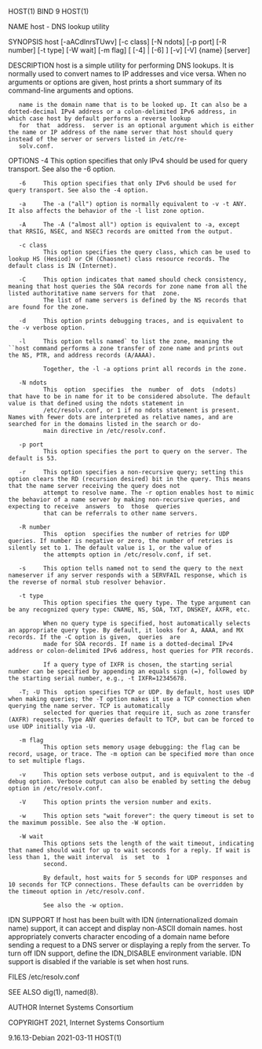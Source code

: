 HOST(1)                                                                                      BIND 9                                                                                     HOST(1)

NAME
       host - DNS lookup utility

SYNOPSIS
       host [-aACdlnrsTUwv] [-c class] [-N ndots] [-p port] [-R number] [-t type] [-W wait] [-m flag] [ [-4] | [-6] ] [-v] [-V] {name} [server]

DESCRIPTION
       host  is  a  simple utility for performing DNS lookups. It is normally used to convert names to IP addresses and vice versa. When no arguments or options are given, host prints a short
       summary of its command-line arguments and options.

       name is the domain name that is to be looked up. It can also be a dotted-decimal IPv4 address or a colon-delimited IPv6 address, in which case host by default performs a reverse lookup
       for  that  address.  server is an optional argument which is either the name or IP address of the name server that host should query instead of the server or servers listed in /etc/re‐
       solv.conf.

OPTIONS
       -4     This option specifies that only IPv4 should be used for query transport. See also the -6 option.

       -6     This option specifies that only IPv6 should be used for query transport. See also the -4 option.

       -a     The -a ("all") option is normally equivalent to -v -t ANY. It also affects the behavior of the -l list zone option.

       -A     The -A ("almost all") option is equivalent to -a, except that RRSIG, NSEC, and NSEC3 records are omitted from the output.

       -c class
              This option specifies the query class, which can be used to lookup HS (Hesiod) or CH (Chaosnet) class resource records. The default class is IN (Internet).

       -C     This option indicates that named should check consistency, meaning that host queries the SOA records for zone name from all the listed authoritative name servers for that  zone.
              The list of name servers is defined by the NS records that are found for the zone.

       -d     This option prints debugging traces, and is equivalent to the -v verbose option.

       -l     This option tells named` to list the zone, meaning the ``host command performs a zone transfer of zone name and prints out the NS, PTR, and address records (A/AAAA).

              Together, the -l -a options print all records in the zone.

       -N ndots
              This  option  specifies  the  number  of  dots  (ndots)  that have to be in name for it to be considered absolute. The default value is that defined using the ndots statement in
              /etc/resolv.conf, or 1 if no ndots statement is present. Names with fewer dots are interpreted as relative names, and are searched for in the domains listed in the search or do‐
              main directive in /etc/resolv.conf.

       -p port
              This option specifies the port to query on the server. The default is 53.

       -r     This option specifies a non-recursive query; setting this option clears the RD (recursion desired) bit in the query. This means that the name server receiving the query does not
              attempt to resolve name. The -r option enables host to mimic the behavior of a name server by making non-recursive queries, and expecting to receive  answers  to  those  queries
              that can be referrals to other name servers.

       -R number
              This  option  specifies the number of retries for UDP queries. If number is negative or zero, the number of retries is silently set to 1. The default value is 1, or the value of
              the attempts option in /etc/resolv.conf, if set.

       -s     This option tells named not to send the query to the next nameserver if any server responds with a SERVFAIL response, which is the reverse of normal stub resolver behavior.

       -t type
              This option specifies the query type. The type argument can be any recognized query type: CNAME, NS, SOA, TXT, DNSKEY, AXFR, etc.

              When no query type is specified, host automatically selects an appropriate query type. By default, it looks for A, AAAA, and MX records. If the -C option is given,  queries  are
              made for SOA records. If name is a dotted-decimal IPv4 address or colon-delimited IPv6 address, host queries for PTR records.

              If a query type of IXFR is chosen, the starting serial number can be specified by appending an equals sign (=), followed by the starting serial number, e.g., -t IXFR=12345678.

       -T; -U This  option specifies TCP or UDP. By default, host uses UDP when making queries; the -T option makes it use a TCP connection when querying the name server. TCP is automatically
              selected for queries that require it, such as zone transfer (AXFR) requests. Type ANY queries default to TCP, but can be forced to use UDP initially via -U.

       -m flag
              This option sets memory usage debugging: the flag can be record, usage, or trace. The -m option can be specified more than once to set multiple flags.

       -v     This option sets verbose output, and is equivalent to the -d debug option. Verbose output can also be enabled by setting the debug option in /etc/resolv.conf.

       -V     This option prints the version number and exits.

       -w     This option sets "wait forever": the query timeout is set to the maximum possible. See also the -W option.

       -W wait
              This options sets the length of the wait timeout, indicating that named should wait for up to wait seconds for a reply. If wait is less than 1, the wait interval  is  set  to  1
              second.

              By default, host waits for 5 seconds for UDP responses and 10 seconds for TCP connections. These defaults can be overridden by the timeout option in /etc/resolv.conf.

              See also the -w option.

IDN SUPPORT
       If  host  has  been built with IDN (internationalized domain name) support, it can accept and display non-ASCII domain names. host appropriately converts character encoding of a domain
       name before sending a request to a DNS server or displaying a reply from the server.  To turn off IDN support, define the IDN_DISABLE environment variable. IDN support is  disabled  if
       the variable is set when host runs.

FILES
       /etc/resolv.conf

SEE ALSO
       dig(1), named(8).

AUTHOR
       Internet Systems Consortium

COPYRIGHT
       2021, Internet Systems Consortium

9.16.13-Debian                                                                             2021-03-11                                                                                   HOST(1)
